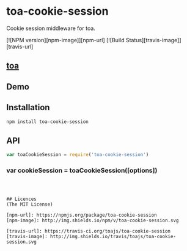 toa-cookie-session
====
Cookie session middleware for toa.

[![NPM version][npm-image]][npm-url]
[![Build Status][travis-image]][travis-url]

## [toa](https://github.com/toajs/toa)


## Demo

## Installation

```bash
npm install toa-cookie-session
```

## API

```js
var toaCookieSession = require('toa-cookie-session')
```
### var cookieSession = toaCookieSession([options])


```



## Licences
(The MIT License)

[npm-url]: https://npmjs.org/package/toa-cookie-session
[npm-image]: http://img.shields.io/npm/v/toa-cookie-session.svg

[travis-url]: https://travis-ci.org/toajs/toa-cookie-session
[travis-image]: http://img.shields.io/travis/toajs/toa-cookie-session.svg
